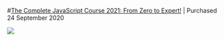 #[The Complete JavaScript Course 2021: From Zero to Expert!](https://www.udemy.com/course/the-complete-javascript-course/) | Purchased 24 September 2020

<img src="https://github.com/AJuskys/The_Complete_JavaScript_Course-Projects/blob/main/Solar%20System.PNG" />
